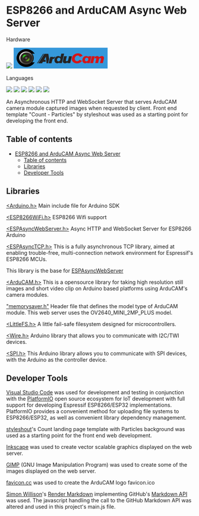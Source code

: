 # ESP8266 and ArduCAM Async Web Server

Hardware

[![](https://img.shields.io/badge/espressif-E7352C?style=for-the-badge&logo=espressif&logoColor=white)](https://www.espressif.com/en/products/socs/esp8266)
[![](https://raw.githubusercontent.com/jingram80024/ESP8266-ArduCAM-Async-Web-Server/main/data/arducam_md_badge.svg)](https://www.arducam.com/docs/spi-cameras-for-arduino/introduction/)

Languages

![](https://img.shields.io/badge/C%2B%2B-00599C?style=for-the-badge&logo=c%2B%2B&logoColor=white) [![](https://img.shields.io/badge/Arduino-00979D?style=for-the-badge&logo=Arduino&logoColor=white)](https://www.arduino.cc/reference/en/) ![](https://img.shields.io/badge/HTML5-E34F26?style=for-the-badge&logo=html5&logoColor=white) ![](https://img.shields.io/badge/CSS3-1572B6?style=for-the-badge&logo=css3&logoColor=white) ![](https://img.shields.io/badge/JavaScript-323330?style=for-the-badge&logo=javascript&logoColor=F7DF1E) ![](https://img.shields.io/badge/Markdown-000000?style=for-the-badge&logo=markdown&logoColor=white)

An Asynchronous HTTP and WebSocket Server that serves ArduCAM camera module captured images when requested by client. Front end template "Count - Particles" by styleshout was used as a starting point for developing the front end.

## Table of contents
- [ESP8266 and ArduCAM Async Web Server](#esp8266-and-arducam-async-web-server)
    - [Table of contents](#table-of-contents)
    - [Libraries](#libraries)
    - [Developer Tools](#developer-tools)

## Libraries

[<Arduino.h>](https://github.com/esp8266/Arduino/blob/master/cores/esp8266/Arduino.h) Main include file for Arduino SDK

[<ESP8266WiFi.h>](https://arduino-esp8266.readthedocs.io/en/latest/esp8266wifi/readme.html) ESP8266 Wifi support

[<ESPAsyncWebServer.h>](https://github.com/me-no-dev/ESPAsyncWebServer) Async HTTP and WebSocket Server for ESP8266 Arduino

[<ESPAsyncTCP.h>](https://github.com/me-no-dev/ESPAsyncTCP) This is a fully asynchronous TCP library, aimed at enabling trouble-free, multi-connection network environment for Espressif's ESP8266 MCUs.

This library is the base for [ESPAsyncWebServer](https://github.com/me-no-dev/ESPAsyncWebServer)

[<ArduCAM.h>](https://github.com/ArduCAM/Arduino) This is a opensource library for taking high resolution still images and short video clip on Arduino based platforms using ArduCAM's camera modules.

["memorysaver.h"](https://github.com/ArduCAM/Arduino) Header file that defines the model type of ArduCAM module. This web server uses the OV2640_MINI_2MP_PLUS model.

[<LittleFS.h>](https://github.com/littlefs-project/littlefs) A little fail-safe filesystem designed for microcontrollers.

[<Wire.h>](https://www.arduino.cc/reference/en/language/functions/communication/wire/) Arduino library that allows you to communicate with I2C/TWI devices.

[<SPI.h>](https://www.arduino.cc/reference/en/language/functions/communication/spi/) This Arduino library allows you to communicate with SPI devices, with the Arduino as the controller device.

## Developer Tools

[Visual Studio Code](https://code.visualstudio.com/) was used for development and testing in conjunction with the [PlatformIO](http://platformio.org) open source ecosystem for IoT development with full support for developing Espressif ESP8266/ESP32 implementations. PlatformIO provides a convenient method for uploading file systems to ESP8266/ESP32, as well as convenient library dependency management.

[styleshout](https://technext.github.io/count/)'s Count landing page template with Particles background was used as a starting point for the front end web development.

[Inkscape](https://inkscape.org/) was used to create vector scalable graphics displayed on the web server.

[GIMP](https://www.gimp.org/) (GNU Image Manipulation Program) was used to create some of the images displayed on the web server.

[favicon.cc](https://www.favicon.cc/) was used to create the ArduCAM logo favicon.ico

[Simon Willison](https://github.com/simonw)'s [Render Markdown](https://til.simonwillison.net/tools/render-markdown) implementing GitHub's [Markdown API](https://docs.github.com/en/rest/markdown) was used. The javascript handling the call to the GitHub Markdown API was altered and used in this project's main.js file.